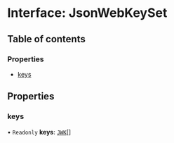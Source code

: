 # Interface: JsonWebKeySet

## Table of contents

### Properties

- [keys](JsonWebKeySet.md#keys)

## Properties

### keys

• `Readonly` **keys**: [`JWK`](JWK.md)[]
